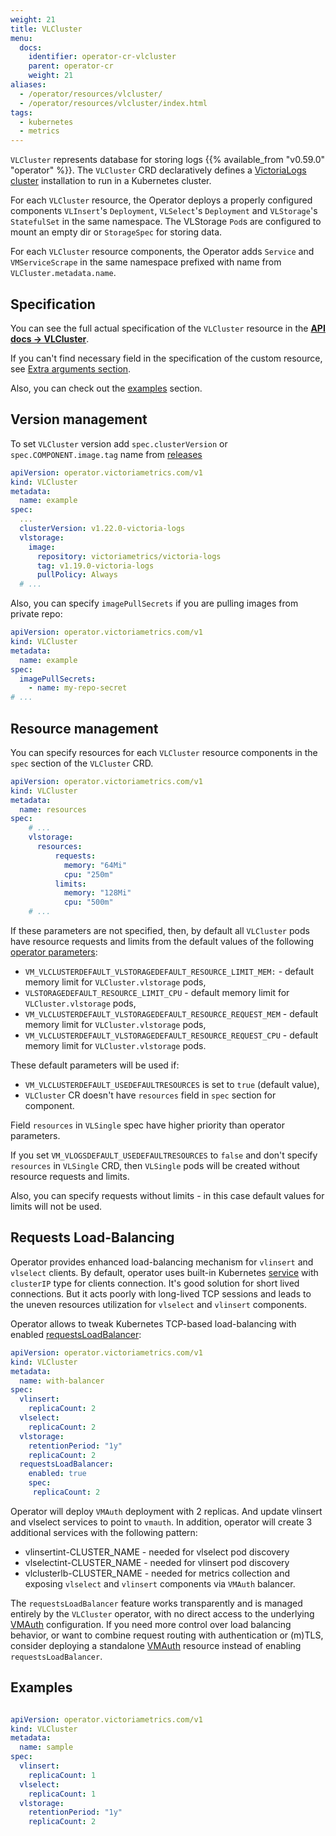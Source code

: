 ```yaml
---
weight: 21
title: VLCluster
menu:
  docs:
    identifier: operator-cr-vlcluster
    parent: operator-cr
    weight: 21
aliases:
  - /operator/resources/vlcluster/
  - /operator/resources/vlcluster/index.html
tags:
  - kubernetes
  - metrics
---
```

`VLCluster` represents database for storing logs {{% available_from "v0.59.0" "operator" %}}.
The `VLCluster` CRD declaratively defines a [VictoriaLogs cluster](https://docs.victoriametrics.com/victorialogs/cluster/)
installation to run in a Kubernetes cluster.

For each `VLCluster` resource, the Operator deploys a properly configured components `VLInsert`'s `Deployment`, `VLSelect`'s `Deployment` and `VLStorage`'s `StatefulSet` in the same namespace.
The VLStorage `Pod`s are configured to mount an empty dir or `StorageSpec` for storing data.

For each `VLCluster` resource components, the Operator adds `Service` and `VMServiceScrape` in the same namespace prefixed with name from `VLCluster.metadata.name`.

## Specification

You can see the full actual specification of the `VLCluster` resource in the **[API docs -> VLCluster](https://docs.victoriametrics.com/operator/api/#vlcluster)**.

If you can't find necessary field in the specification of the custom resource,
see [Extra arguments section](./#extra-arguments).

Also, you can check out the [examples](#examples) section.

## Version management

To set `VLCluster` version add `spec.clusterVersion` or `spec.COMPONENT.image.tag` name from [releases](https://github.com/VictoriaMetrics/VictoriaLogs/releases)

```yaml
apiVersion: operator.victoriametrics.com/v1
kind: VLCluster
metadata:
  name: example
spec:
  ...
  clusterVersion: v1.22.0-victoria-logs
  vlstorage:
    image:
      repository: victoriametrics/victoria-logs
      tag: v1.19.0-victoria-logs
      pullPolicy: Always
  # ...
```

Also, you can specify `imagePullSecrets` if you are pulling images from private repo:

```yaml
apiVersion: operator.victoriametrics.com/v1
kind: VLCluster
metadata:
  name: example
spec:
  imagePullSecrets:
    - name: my-repo-secret
# ...
```

## Resource management

You can specify resources for each `VLCluster` resource components in the `spec` section of the `VLCluster` CRD.

```yaml
apiVersion: operator.victoriametrics.com/v1
kind: VLCluster
metadata:
  name: resources
spec:
    # ...
    vlstorage:
      resources:
          requests:
            memory: "64Mi"
            cpu: "250m"
          limits:
            memory: "128Mi"
            cpu: "500m"
    # ...
```

If these parameters are not specified, then,
by default all `VLCluster` pods have resource requests and limits from the default values of the following [operator parameters](https://docs.victoriametrics.com/operator/configuration):

- `VM_VLCLUSTERDEFAULT_VLSTORAGEDEFAULT_RESOURCE_LIMIT_MEM:` - default memory limit for `VLCluster.vlstorage` pods,
- `VLSTORAGEDEFAULT_RESOURCE_LIMIT_CPU` - default memory limit for `VLCluster.vlstorage` pods,
- `VM_VLCLUSTERDEFAULT_VLSTORAGEDEFAULT_RESOURCE_REQUEST_MEM` - default memory limit for `VLCluster.vlstorage` pods,
- `VM_VLCLUSTERDEFAULT_VLSTORAGEDEFAULT_RESOURCE_REQUEST_CPU` - default memory limit for `VLCluster.vlstorage` pods.

These default parameters will be used if:

- `VM_VLCLUSTERDEFAULT_USEDEFAULTRESOURCES` is set to `true` (default value),
- `VLCluster` CR doesn't have `resources` field in `spec` section for component.

Field `resources` in `VLSingle` spec have higher priority than operator parameters.

If you set `VM_VLOGSDEFAULT_USEDEFAULTRESOURCES` to `false` and don't specify `resources` in `VLSingle` CRD,
then `VLSingle` pods will be created without resource requests and limits.

Also, you can specify requests without limits - in this case default values for limits will not be used.

## Requests Load-Balancing

 Operator provides enhanced load-balancing mechanism for `vlinsert` and `vlselect` clients. By default, operator uses built-in Kubernetes [service]() with `clusterIP` type for clients connection. It's good solution for short lived connections. But it acts poorly with long-lived TCP sessions and leads to the uneven resources utilization for `vlselect` and `vlinsert` components.

 Operator allows to tweak Kubernetes TCP-based load-balancing with enabled [requestsLoadBalancer](https://docs.victoriametrics.com/operator/api/#vmclusterspec-requestsloadbalancer):

```yaml
apiVersion: operator.victoriametrics.com/v1
kind: VLCluster
metadata:
  name: with-balancer
spec:
  vlinsert:
    replicaCount: 2
  vlselect:
    replicaCount: 2
  vlstorage:
    retentionPeriod: "1y"
    replicaCount: 2
  requestsLoadBalancer:
    enabled: true
    spec:
     replicaCount: 2
```

 Operator will deploy `VMAuth` deployment with 2 replicas. And update vlinsert and vlselect services to point to `vmauth`.
 In addition, operator will create 3 additional services with the following pattern:

- vlinsertint-CLUSTER_NAME - needed for vlselect pod discovery
- vlselectint-CLUSTER_NAME - needed for vlinsert pod discovery
- vlclusterlb-CLUSTER_NAME - needed for metrics collection and exposing `vlselect` and `vlinsert` components via `VMAuth` balancer.

The `requestsLoadBalancer` feature works transparently and is managed entirely by the `VLCluster` operator,
with no direct access to the underlying [VMAuth](https://docs.victoriametrics.com/victoriametrics/vmauth/) configuration.
If you need more control over load balancing behavior,
or want to combine request routing with authentication or (m)TLS,
consider deploying a standalone [VMAuth](https://docs.victoriametrics.com/operator/resources/vmauth/) resource instead of enabling `requestsLoadBalancer`.


## Examples

```yaml

apiVersion: operator.victoriametrics.com/v1
kind: VLCluster
metadata:
  name: sample
spec:
  vlinsert:
    replicaCount: 1
  vlselect:
    replicaCount: 1
  vlstorage:
    retentionPeriod: "1y"
    replicaCount: 2
```
